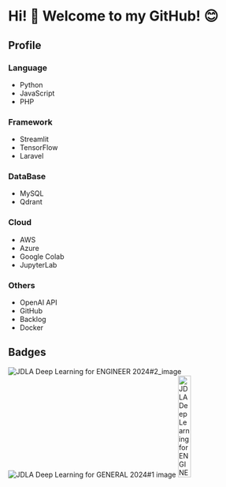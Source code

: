 # Hi! :wave: Welcome to my GitHub! 😊

## Profile
### Language
- Python
- JavaScript
- PHP

### Framework
- Streamlit
- TensorFlow
- Laravel

### DataBase
- MySQL
- Qdrant

### Cloud
- AWS
- Azure
- Google Colab
- JupyterLab

### Others
- OpenAI API
- GitHub
- Backlog
- Docker

## Badges
![JDLA Deep Learning for ENGINEER 2024#2_image](https://github.com/user-attachments/assets/a6da3da7-d5ea-4165-81c3-75530236121f)
![JDLA Deep Learning for GENERAL 2024#1 image](https://github.com/user-attachments/assets/0203de57-b0ca-428b-8837-d075bc8bb1c7)
<img src="https://github.com/user-attachments/assets/9b583711-7c41-44ce-a7e3-147cd14aeff2" alt="JDLA Deep Learning for ENGINEER 2024#2" style="width: 23%; height: auto;"/>&nbsp; &nbsp;  
